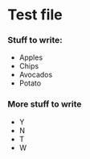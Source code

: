 # Test file
### Stuff to write:
- Apples
- Chips
- Avocados
- Potato

### More stuff to write
- Y
- N
- T
- W
